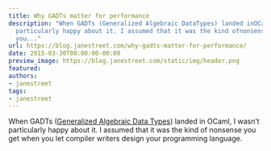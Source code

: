 ```yaml
---
title: Why GADTs matter for performance
description: "When GADTs (Generalized Algebraic DataTypes) landed inOCaml, I wasn\u2019t
  particularly happy about it. I assumed that it was the kind ofnonsense you get when
  you..."
url: https://blog.janestreet.com/why-gadts-matter-for-performance/
date: 2015-03-30T00:00:00-00:00
preview_image: https://blog.janestreet.com/static/img/header.png
featured:
authors:
- janestreet
tags:
- janestreet
---
```


<p>When GADTs (<a href="http://en.wikipedia.org/wiki/Generalized_algebraic_data_type">Generalized Algebraic Data
Types</a>) landed in
OCaml, I wasn&rsquo;t particularly happy about it. I assumed that it was the kind of
nonsense you get when you let compiler writers design your programming language.</p>


